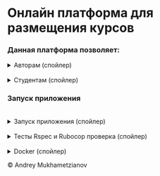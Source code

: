 # Онлайн платформа для размещения курсов

### Данная платформа позволяет:
<details>
      <summary>Авторам  (спойлер) </summary>

* Опубликовывать свои курсы для обучения (Размещать видео и прикреплять необходимые для курса файлы );
* Курсы могут быть не опубликованы и будут храниться у автора в статусе черновик. Черновики курсов не видны никому кроме автора. В любое время можно вернуться и опубликовать заготовленный ранее курс;
* Создавать лекции к каждому экзамену;
* Создавать экзамены (тестовые задания), устанавливать их сроки сдачи (реализован таймер), а также количества попыток ;
* Создавать и проверять дипломные задания студентов (принимать/отклонять их);
* Генерировать сертификаты об успешном прохождении курса;

</details>

<br>

<details>
       <summary> Студентам (спойлер) </summary>

* Записываться/поступать на выбранный курс;
* Просматривать контент курса;
* Оценивать контент, который вам предлагают учителя;
* Делиться комментариями;
* Отмечать уже пройденые лекции;
* Не забывать целиком пройти курс. Удобный контроль прогресса прохождения выбранного курса (процент прохождения курса указан в прогрессбаре);
* Отправлять на проверку дипломные работы. Вы увидите приняли ли вашу работу в специальном статуте;
* Проходить экзамены (тестовые задания);
* Получать сертификаты о прохождении выбранного курса. Вы увидите их в личном кабинете.

</details>

### Запуск приложения

<br>
<details>
       <summary> Запуск приложения (спойлер) </summary>

***ВАЖНО!***
> Если вы используете WINDOWS + WSL убедитесь что вы запустили базу данных Postgresql !

- Установить зависимости

```shell
bundle install
```

- Создать БД

```shell
rails db:create
```

- Запустить миграции

```shell
rails db:migrate
```

- Установить гем 'foreman' https://github.com/ddollar/foreman

```shell
gem install foreman
```

- Запустить 'foreman'

```shell
foreman start
```

</details>
<br>
<details>
       <summary>Тесты Rspec и Rubocop проверка (спойлер) </summary>

Для запуска используйте:

```
$ make check
```

</details>
<br>
<details>
       <summary>Docker (спойлер) </summary>

Для запуска Docker используйте:

```
$ docker_start
```

Для остановки Docker и удаления контейнеров используйте:

```
$ docker_stop
```

</details>

&copy; Andrey Mukhametzianov 
